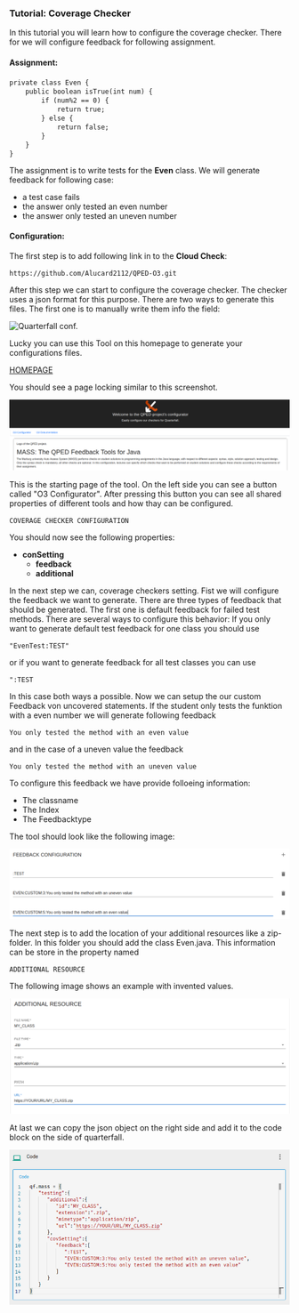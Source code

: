 ### Tutorial: Coverage Checker

In this tutorial you will learn how to configure the coverage checker.
There for we will configure feedback for following assignment.

#### Assignment:
```
private class Even {
	public boolean isTrue(int num) {
		if (num%2 == 0) {
			return true;
		} else {
			return false;
		}
	}	
}
```

The assignment is to write tests for the **Even** class.
We will generate feedback for following case:

- a test case fails
- the answer only tested an even number
- the answer only tested an uneven number


#### Configuration:
The first step is to add following link in to the **Cloud Check**:
```
https://github.com/Alucard2112/QPED-O3.git
```

After this step we can start to configure the coverage checker.
The checker uses a json format for this purpose.
There are two ways to generate this files.
The first one is to manually write them info the field:

![Quarterfall conf.](../public/images/cov_cloud-check-conf.png)


Lucky you can use this Tool on this homepage  to generate your configurations files.

[HOMEPAGE ](https://alucard2112.github.io/qped.github.io/index.html)

You should see a page locking similar to this screenshot.

![TOOL_INDEX.](images/cov_homepage.png)

This is the starting page of the tool.
On the left side you can see a button called 
"O3 Configurator". 
After pressing this button 
you can see all shared properties of different tools and
how thay can be configured.

```
COVERAGE CHECKER CONFIGURATION
```

You should now see the following properties:

- **conSetting**
    - **feedback**
    - **additional**


In the next step we can, coverage checkers setting.
Fist we will configure the feedback we want to generate.
There are three types of feedback that should be generated.
The first one is default feedback for failed test methods.
There are several ways to configure this behavior:
If you only want to generate default test feedback for one class you should use
```
"EvenTest:TEST" 
```
or if you want to generate feedback for all test classes you can use
```
":TEST
```
In this case both ways a possible.
Now we can setup the our custom Feedback von uncovered statements.
If the student only tests the funktion with a even number we will generate following feedback
```
You only tested the method with an even value
```
and in the case of a uneven value the feedback 
```
You only tested the method with an uneven value
```
To configure this feedback we have provide folloeing information:
- The classname
- The Index
- The Feedbacktype

The tool should look like the following image:

![feedback](images/cov_feedback.png)

The next step is to add the location of your additional resources like a zip-folder.
In this folder you should add the class Even.java.
This information can be store in the property named 

```
ADDITIONAL RESOURCE
```
The following image shows an example with invented values.

![add](images/cov_additional.png)

At last we can copy the json object on the right side and add it to the 
code block on the side of quarterfall.

![add](images/cov_finished.png)
